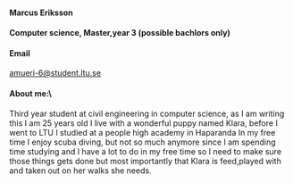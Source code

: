 #### Marcus Eriksson 
#### Computer science, Master,year 3 (possible bachlors only)
#### Email 
amueri-6@student.ltu.se

#### About me:\
Third year student at civil engineering in computer science, as I am writing this I am 25 years old 
I live with a wonderful puppy named Klara, before I went to LTU I studied at a people high academy in Haparanda
In my free time I enjoy scuba diving, but not so much anymore since I am spending time studying and I have a lot to do
in my free time so I need to make sure those things gets done but most importantly that Klara is feed,played with and taken out
on her walks she needs.
